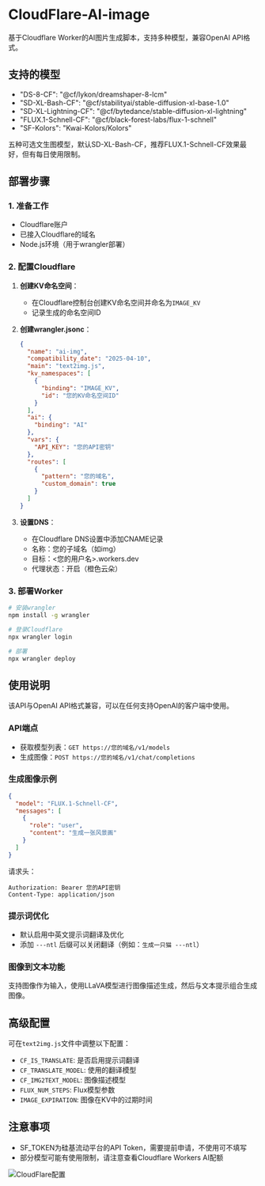 # CloudFlare-AI-image

基于Cloudflare Worker的AI图片生成脚本，支持多种模型，兼容OpenAI API格式。

## 支持的模型

-  "DS-8-CF": "@cf/lykon/dreamshaper-8-lcm"
-  "SD-XL-Bash-CF": "@cf/stabilityai/stable-diffusion-xl-base-1.0"
-  "SD-XL-Lightning-CF": "@cf/bytedance/stable-diffusion-xl-lightning"
-  "FLUX.1-Schnell-CF": "@cf/black-forest-labs/flux-1-schnell"
-  "SF-Kolors": "Kwai-Kolors/Kolors"
 
五种可选文生图模型，默认SD-XL-Bash-CF，推荐FLUX.1-Schnell-CF效果最好，但有每日使用限制。

## 部署步骤

### 1. 准备工作

- Cloudflare账户
- 已接入Cloudflare的域名
- Node.js环境（用于wrangler部署）

### 2. 配置Cloudflare

1. **创建KV命名空间**：
   - 在Cloudflare控制台创建KV命名空间并命名为`IMAGE_KV`
   - 记录生成的命名空间ID

2. **创建wrangler.jsonc**：
   ```json
   {
     "name": "ai-img",
     "compatibility_date": "2025-04-10",
     "main": "text2img.js",
     "kv_namespaces": [
       {
         "binding": "IMAGE_KV",
         "id": "您的KV命名空间ID"
       }
     ],
     "ai": {
       "binding": "AI"
     },
     "vars": {
       "API_KEY": "您的API密钥"
     },
     "routes": [
       {
         "pattern": "您的域名",
         "custom_domain": true
       }
     ]
   }
   ```

3. **设置DNS**：
   - 在Cloudflare DNS设置中添加CNAME记录
   - 名称：您的子域名（如img）
   - 目标：<您的用户名>.workers.dev
   - 代理状态：开启（橙色云朵）

### 3. 部署Worker

```bash
# 安装wrangler
npm install -g wrangler

# 登录Cloudflare
npx wrangler login

# 部署
npx wrangler deploy
```

## 使用说明

该API与OpenAI API格式兼容，可以在任何支持OpenAI的客户端中使用。

### API端点

- 获取模型列表：`GET https://您的域名/v1/models`
- 生成图像：`POST https://您的域名/v1/chat/completions`

### 生成图像示例

```json
{
  "model": "FLUX.1-Schnell-CF",
  "messages": [
    {
      "role": "user",
      "content": "生成一张风景画"
    }
  ]
}
```

请求头：
```
Authorization: Bearer 您的API密钥
Content-Type: application/json
```

### 提示词优化

- 默认启用中英文提示词翻译及优化
- 添加 `---ntl` 后缀可以关闭翻译（例如：`生成一只猫 ---ntl`）

### 图像到文本功能

支持图像作为输入，使用LLaVA模型进行图像描述生成，然后与文本提示组合生成图像。

## 高级配置

可在`text2img.js`文件中调整以下配置：

- `CF_IS_TRANSLATE`: 是否启用提示词翻译
- `CF_TRANSLATE_MODEL`: 使用的翻译模型
- `CF_IMG2TEXT_MODEL`: 图像描述模型
- `FLUX_NUM_STEPS`: Flux模型参数
- `IMAGE_EXPIRATION`: 图像在KV中的过期时间

## 注意事项

- SF_TOKEN为硅基流动平台的API Token，需要提前申请，不使用可不填写
- 部分模型可能有使用限制，请注意查看Cloudflare Workers AI配额

![CloudFlare配置](https://raw.githubusercontent.com/justlovemaki/CloudFlare-AI-Image/refs/heads/main/example-1.png)
